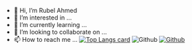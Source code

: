 - 👋 Hi, I’m Rubel Ahmed
- 👀 I’m interested in ...
- 🌱 I’m currently learning ...
- 💞️ I’m looking to collaborate on ...
- 📫 How to reach me ...
 [![Top Langs card](https://github-readme-stats.vercel.app/api/top-langs/?username=rubelahme&card_width=550&show_icons=true&theme=radical)](https://github.com/rubelahme)
![Github](https://visitor-badge.laobi.icu/badge?page_id=rubelahme)
[![Github](https://img.shields.io/github/followers/rubelahme?label=Follow&style=social)](https://github.com/rubelahme)





